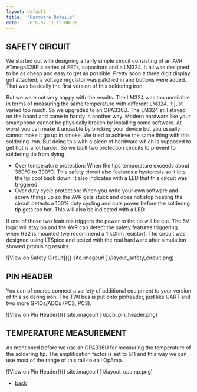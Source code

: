 ```yaml
---
layout: default
title:  "Hardware Details"
date:   2015-07-11 12:00:00
---
```


## SAFETY CIRCUIT

We started out with designing a fairly simple circuit consisting of an AVR ATmega328P a series of FETs, capacitors and a LM324.
It all was designed to be as cheap and easy to get as possible.
Pretty soon a three digit display got attached, a voltage regulator was patched in and buttons were added.
That was basically the first version of this soldering iron.

But we were not very happy with the results.
The LM324 was too unreliable in terms of measuring the same temperature with different LM324.
It just varied too much.
So we upgraded to an OPA336U.
The LM324 still stayed on the board and came in handy in another way.
Modern hardware like your smartphone cannot be physically broken by installing some software.
At worst you can make it unusable by bricking your device but you usually cannot make it go up in smoke.
We tried to achieve the same thing with this soldering Iron.
But doing this with a piece of hardware which is supposed to get hot is a lot harder.
So we built two protection circuits to prevent to soldering tip from dying.

- Over temperature protection: When the tips temperature exceeds about 380&deg;C to 390&deg;C. This safety circuit also features a hysteresis so it lets the tip cool back down. It also indicates with a LED that this circuit was triggered.
- Over duty cycle protection: When you write your own software and screw things up so the AVR gets stuck and does not stop heating the circuit detects a 100% duty cycling and cuts power before the soldering tip gets too hot. This will also be indicated with a LED.

If one of those two features triggers the power to the tip will be cut.
The 5V logic will stay on and the AVR can detect the safety features triggering when R32 is mounted (we recommend a 1 kOhm resistor).
The circuit was designed using LTSpice and tested with the real hardware after simulation showed promising results.

![View on Safety Circuit]({{ site.imageurl }}/layout_safety_circuit.png)

## PIN HEADER

You can of course connect a variety of additional equipment to your version of this soldering iron.
The TWI bus is put onto pinheader, just like UART and two more GPIOs/ADCs (PC2, PC3).

![View on Pin Header]({{ site.imageurl }}/pcb_pin_header.png)

## TEMPERATURE MEASUREMENT

As mentioned before we use an OPA336U for measuring the temperature of the soldering tip.
The amplification factor is set to 511 and this way we can use most of the range of this rail-to-rail OpAmp.

![View on Pin Header]({{ site.imageurl }}/layout_opamp.png)


- [back][frontpage]


[frontpage]: http://www.google.de
